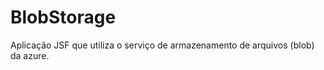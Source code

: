 BlobStorage
===========

Aplicação JSF que utiliza o serviço de armazenamento de arquivos (blob) da azure.
